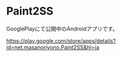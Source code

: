 Paint2SS
===========
GooglePlayにて公開中のAndroidアプリです。

https://play.google.com/store/apps/details?id=net.masanoriyono.Paint2SS&hl=ja